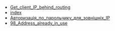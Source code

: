 * [Get_client_IP_behind_routing](Get_client_IP_behind_routing.md)
* [index](index.md)
* [Авторизація_по_парольчику_для_зовнішніх_IP](Авторизація_по_парольчику_для_зовнішніх_IP.md)
* [98_Address_already_in_use](98_Address_already_in_use.md)
